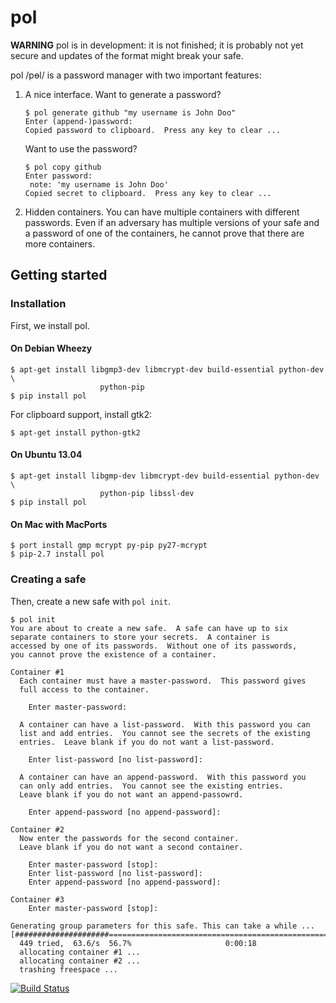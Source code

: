 pol
===

**WARNING** pol is in development: it is not finished; it is probably not
yet secure and updates of the format might break your safe.

pol /pɵl/ is a password manager with two important features:

   1. A nice interface.  Want to generate a password?
      
      ```
      $ pol generate github "my username is John Doo"
      Enter (append-)password: 
      Copied password to clipboard.  Press any key to clear ...
      ```
      
      Want to use the password?
      
      ```
      $ pol copy github
      Enter password: 
       note: 'my username is John Doo'
      Copied secret to clipboard.  Press any key to clear ...
      ```
      
   2. Hidden containers.  You can have multiple containers with different
      passwords.  Even if an adversary has multiple versions of your safe
      and a password of one of the containers, he cannot prove that there
      are more containers.

Getting started
------------

### Installation
First, we install pol.

#### On Debian Wheezy

    $ apt-get install libgmp3-dev libmcrypt-dev build-essential python-dev \
                        python-pip
    $ pip install pol

For clipboard support, install gtk2:

    $ apt-get install python-gtk2

#### On Ubuntu 13.04

    $ apt-get install libgmp-dev libmcrypt-dev build-essential python-dev \
                        python-pip libssl-dev
    $ pip install pol

#### On Mac with MacPorts

    $ port install gmp mcrypt py-pip py27-mcrypt
    $ pip-2.7 install pol

### Creating a safe
Then, create a new safe with `pol init`.

    $ pol init
    You are about to create a new safe.  A safe can have up to six
    separate containers to store your secrets.  A container is
    accessed by one of its passwords.  Without one of its passwords,
    you cannot prove the existence of a container.
    
    Container #1
      Each container must have a master-password.  This password gives
      full access to the container.
    
        Enter master-password: 
    
      A container can have a list-password.  With this password you can
      list and add entries.  You cannot see the secrets of the existing
      entries.  Leave blank if you do not want a list-password.
    
        Enter list-password [no list-password]: 
    
      A container can have an append-password.  With this password you
      can only add entries.  You cannot see the existing entries.
      Leave blank if you do not want an append-passowrd.
    
        Enter append-password [no append-password]: 
    
    Container #2
      Now enter the passwords for the second container.
      Leave blank if you do not want a second container.
    
        Enter master-password [stop]: 
        Enter list-password [no list-password]: 
        Enter append-password [no append-password]: 
    
    Container #3
        Enter master-password [stop]: 
    
    Generating group parameters for this safe. This can take a while ...
    [#####################=========================================================]
      449 tried,  63.6/s  56.7%                     0:00:18
      allocating container #1 ...
      allocating container #2 ...
      trashing freespace ...

[![Build Status](https://travis-ci.org/bwesterb/pol.png)](
   https://travis-ci.org/bwesterb/pol)
      
<!-- vim: set shiftwidth=4:tabstop=4:expandtab: -->
